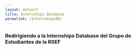```yaml
---
layout: default
title: Internships Database
permalink: /InternshipsDB/
---
```

<html>
<head>
    <title>HTML Redirect</title>
    <meta http-equiv="refresh"
        content="3; url = https://estudiantesrsef.vercel.app/" />
</head>
</html>

<h3>Redirigiendo a la Internships Database del Grupo de Estudiantes de la RSEF</h3>

<div class="progress">
    <div class="indeterminate"></div>
</div>

<!-- This code redirects from the file permalink to the site indicated in the <meta> container -->

<!-- This redirection is meant to provide a fixed link to the Group's Internships Database, no matter if the vercel link changes. In such case, we only need to modified the link contained in the <meta> tag -->
